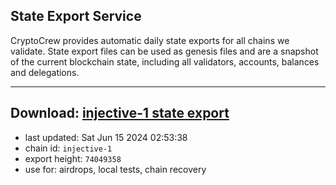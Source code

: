 ## State Export Service
CryptoCrew provides automatic daily state exports for all chains we validate. State export files can be used as genesis files and are a snapshot of the current blockchain state, including all validators, accounts, balances and delegations.

---
**Download: [injective-1 state export](https://dl-eu2.ccvalidators.com/SERVICE/injective/injective-1_export_74049358.json)**
---

- last updated: Sat Jun 15 2024 02:53:38
- chain id: `injective-1`
- export height: `74049358`
- use for: airdrops, local tests, chain recovery
